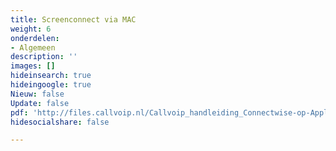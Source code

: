 ```yaml
---
title: Screenconnect via MAC
weight: 6
onderdelen:
- Algemeen
description: ''
images: []
hideinsearch: true
hideingoogle: true
Nieuw: false
Update: false
pdf: 'http://files.callvoip.nl/Callvoip_handleiding_Connectwise-op-Apple_Mac.pdf'
hidesocialshare: false

---
```

